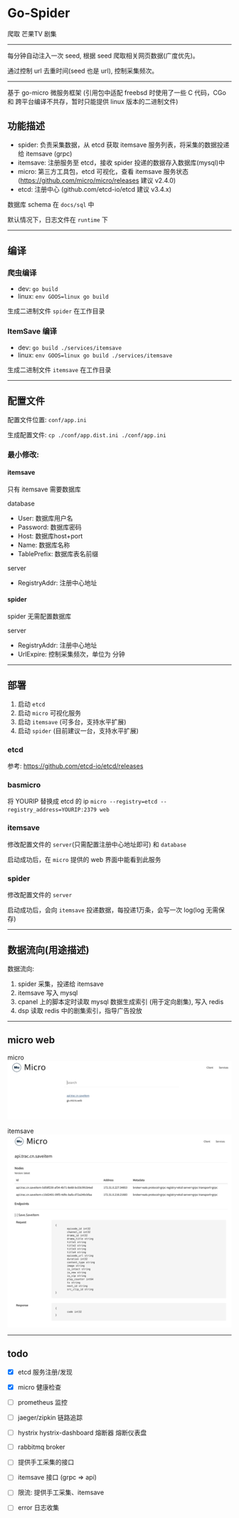 # Go-Spider

爬取 芒果TV 剧集

---
每分钟自动注入一次 seed, 根据 seed 爬取相关网页数据(广度优先)。

通过控制 url 去重时间(seed 也是 url), 控制采集频次。

---
基于 go-micro 微服务框架
(引用包中适配 freebsd 时使用了一些 C 代码，CGo 和 跨平台编译不共存，暂时只能提供 linux 版本的二进制文件)

## 功能描述
+ spider: 负责采集数据，从 etcd 获取 itemsave 服务列表，将采集的数据投递给 itemsave (grpc)
+ itemsave: 注册服务至 etcd，接收 spider 投递的数据存入数据库(mysql)中
+ micro: 第三方工具包，etcd 可视化，查看 itemsave 服务状态 (https://github.com/micro/micro/releases 建议 v2.4.0)
+ etcd: 注册中心 (github.com/etcd-io/etcd 建议 v3.4.x)


数据库 schema 在 `docs/sql` 中

默认情况下，日志文件在 `runtime` 下 


---
## 编译
### 爬虫编译
+ dev: `go build`
+ linux: `env GOOS=linux go build`

生成二进制文件 `spider` 在工作目录

### ItemSave 编译
+ dev: `go build ./services/itemsave`
+ linux: `env GOOS=linux go build ./services/itemsave`

生成二进制文件 `itemsave` 在工作目录

---
## 配置文件
配置文件位置: `conf/app.ini`

生成配置文件: `cp ./conf/app.dist.ini ./conf/app.ini`

### 最小修改:

#### itemsave
只有 itemsave 需要数据库

database
+ User: 数据库用户名
+ Password: 数据库密码
+ Host: 数据库host+port
+ Name: 数据库名称
+ TablePrefix: 数据库表名前缀

server
+ RegistryAddr: 注册中心地址

#### spider
spider 无需配置数据库

server
+ RegistryAddr: 注册中心地址
+ UrlExpire: 控制采集频次，单位为 分钟

---
## 部署
1. 启动 `etcd`
2. 启动 `micro` 可视化服务
3. 启动 `itemsave` (可多台，支持水平扩展)
4. 启动 `spider` (目前建议一台，支持水平扩展)

### etcd

参考: https://github.com/etcd-io/etcd/releases

### basmicro
将 YOURIP 替换成 etcd 的 ip
`micro --registry=etcd --registry_address=YOURIP:2379 web`

### itemsave
修改配置文件的 `server`(只需配置注册中心地址即可) 和 `database`

启动成功后，在 `micro` 提供的 web 界面中能看到此服务

### spider
修改配置文件的 `server`

启动成功后，会向 `itemsave` 投递数据，每投递1万条，会写一次 log(log 无需保存)

---
## 数据流向(用途描述)
数据流向:
1. spider 采集，投递给 itemsave
2. itemsave 写入 mysql
3. cpanel 上的脚本定时读取 mysql 数据生成索引 (用于定向剧集), 写入 redis
4. dsp 读取 redis 中的剧集索引，指导广告投放

---
## micro web
micro
![micro](docs/images/micro-services.png)

itemsave
![itemsave](docs/images/itemsave.png)

 
---
## todo
- [x] etcd 服务注册/发现
- [x] micro 健康检查
- [ ] prometheus 监控
- [ ] jaeger/zipkin 链路追踪
- [ ] hystrix hystrix-dashboard 熔断器 熔断仪表盘
- [ ] rabbitmq broker 
- [ ] 提供手工采集的接口
- [ ] itemsave 接口 (grpc => api)
- [ ] 限流: 提供手工采集、itemsave
- [ ] error 日志收集



